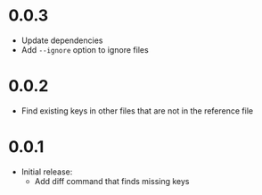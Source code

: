 # 0.0.3
- Update dependencies
- Add `--ignore` option to ignore files

# 0.0.2
- Find existing keys in other files that are not in the reference file

# 0.0.1
- Initial release: 
    - Add diff command that finds missing keys


